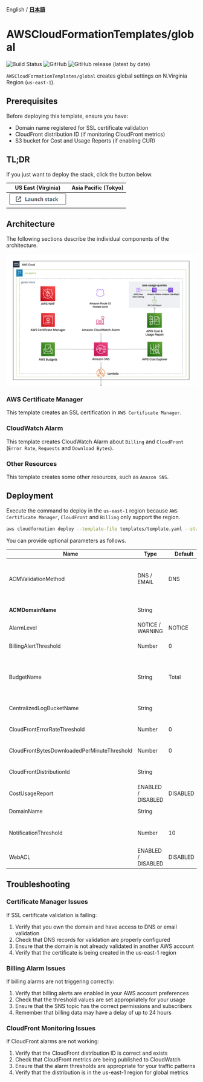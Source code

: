 English / [**日本語**](README_JP.md)

# AWSCloudFormationTemplates/global
![Build Status](https://codebuild.ap-northeast-1.amazonaws.com/badges?uuid=eyJlbmNyeXB0ZWREYXRhIjoiZ3Z5MUkzdXRFcEtqM25ST0lZdW93ZVBKTnRXTk1WRGFUNkk2MzFpVERGNHp1dHU2RDNReU5IUlAvTitlRGgxNE03N3Y4ejZFaTNDVmpXdDZDK1pjRUFBPSIsIml2UGFyYW1ldGVyU3BlYyI6IllkWXQ5VVNaWE9QSnZkN3EiLCJtYXRlcmlhbFNldFNlcmlhbCI6MX0%3D&branch=main)
![GitHub](https://img.shields.io/github/license/eijikominami/aws-cloudformation-templates)
![GitHub release (latest by date)](https://img.shields.io/github/v/release/eijikominami/aws-cloudformation-templates)
 
``AWSCloudFormationTemplates/global`` creates global settings on N.Virginia Region (`us-east-1`).

## Prerequisites

Before deploying this template, ensure you have:

- Domain name registered for SSL certificate validation
- CloudFront distribution ID (if monitoring CloudFront metrics)
- S3 bucket for Cost and Usage Reports (if enabling CUR)

## TL;DR

If you just want to deploy the stack, click the button below.

| US East (Virginia) | Asia Pacific (Tokyo) |
| --- | --- |
| [![cloudformation-launch-stack](../images/cloudformation-launch-stack.png)](https://console.aws.amazon.com/cloudformation/home?region=us-east-1#/stacks/create/review?stackName=GlobalSettings&templateURL=https://eijikominami.s3-ap-northeast-1.amazonaws.com/aws-cloudformation-templates/global/template.yaml) | | 

## Architecture

The following sections describe the individual components of the architecture.

![](../images/architecture-global.png)

### AWS Certificate Manager

This template creates an SSL certification in ``AWS Certificate Manager``.

### CloudWatch Alarm

This template creates CloudWatch Alarm about ``Billing`` and ``CloudFront`` (``Error Rate``, ``Requests`` and ``Download Bytes``).

### Other Resources

This template creates some other resources, such as ``Amazon SNS``.

## Deployment

Execute the command to deploy in the ``us-east-1`` region because ``AWS Certificate Manager``, ``CloudFront`` and ``Billing`` only support the region.

```bash
aws cloudformation deploy --template-file templates/template.yaml --stack-name GlobalSettings --region us-east-1
```

You can provide optional parameters as follows.

| Name | Type | Default | Required | Details | 
| --- | --- | --- | --- | --- |
| ACMValidationMethod | DNS / EMAIL | DNS | ○ | The method you want to use to validate that you own or control the domain associated with a public certificate.  |
| **ACMDomainName** | String | | | If it's NOT empty, **SSL certification** is created |
| AlarmLevel | NOTICE / WARNING | NOTICE | ○ | The alarm level of CloudWatch alarms |
| BillingAlertThreshold | Number | 0 | ○ | If it's NOT ZERO, **CloudWatch Alarm** is created |
| BudgetName | String | Total | ○ | The budget name. When ``BillingAlertThreshold`` is changed, **this value also must be changed**  |
| CentralizedLogBucketName | String | | | The centralize S3 bucket name for logging |
| CloudFrontErrorRateThreshold | Number | 0 | ○ | If it's NOT ZERO, **CloudWatch Alarm** is created |
| CloudFrontBytesDownloadedPerMinuteThreshold | Number | 0 | ○ | If it's NOT ZERO, **CloudWatch Alarm** is created |
| CloudFrontDistributionId | String | | | The CloudFront Distribution Id for monitoring |
| CostUsageReport | ENABLED / DISABLED | DISABLED　| | If it is **ENABLED**, Cost Usage Report is created |
| DomainName | String | | | The name of the domain | 
| NotificationThreshold | Number | 10 | ○ | The dollar value that triggers a notification if the threshold is exceeded | 
| WebACL | ENABLED / DISABLED | DISABLED | ○ | If it is **DISABLED**, AWS WAF does NOT created |

## Troubleshooting

### Certificate Manager Issues

If SSL certificate validation is failing:

1. Verify that you own the domain and have access to DNS or email validation
2. Check that DNS records for validation are properly configured
3. Ensure that the domain is not already validated in another AWS account
4. Verify that the certificate is being created in the us-east-1 region

### Billing Alarm Issues

If billing alarms are not triggering correctly:

1. Verify that billing alerts are enabled in your AWS account preferences
2. Check that the threshold values are set appropriately for your usage
3. Ensure that the SNS topic has the correct permissions and subscribers
4. Remember that billing data may have a delay of up to 24 hours

### CloudFront Monitoring Issues

If CloudFront alarms are not working:

1. Verify that the CloudFront distribution ID is correct and exists
2. Check that CloudFront metrics are being published to CloudWatch
3. Ensure that the alarm thresholds are appropriate for your traffic patterns
4. Verify that the distribution is in the us-east-1 region for global metrics
